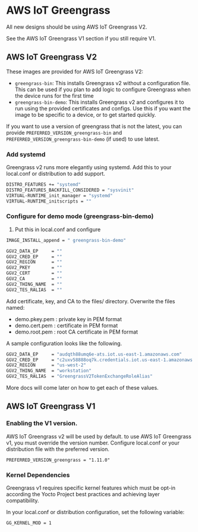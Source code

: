 # AWS IoT Greengrass

All new designs should be using AWS IoT Greengrass V2.

See the AWS IoT Greengrass V1 section if you still require V1.

## AWS IoT Greengrass V2

These images are provided for AWS IoT Greengrass V2:
* `greengrass-bin`: This installs Greengrass v2 without a configuration file. This can be used if you plan to add logic to configure Greengrass when the device runs for the first time
* `greengrass-bin-demo`: This installs Greengrass v2 and configures it to run using the provided certificates and configs. Use this if you want the image to be specific to a device, or to get started quickly.

If you want to use a version of greengrass that is not the latest, you can provide `PREFERRED_VERSION_greengrass-bin` and `PREFERRED_VERSION_greengrass-bin-demo` (if used) to use latest.

### Add systemd

Greengrass v2 runs more elegantly using systemd.  Add this to your
local.conf or distribution to add support.

```bash
DISTRO_FEATURES += "systemd"
DISTRO_FEATURES_BACKFILL_CONSIDERED = "sysvinit"
VIRTUAL-RUNTIME_init_manager = "systemd"
VIRTUAL-RUNTIME_initscripts = ""
```

### Configure for demo mode (greengrass-bin-demo)

1. Put this in local.conf and configure

```bash
IMAGE_INSTALL_append = " greengrass-bin-demo"

GGV2_DATA_EP     = ""
GGV2_CRED_EP     = ""
GGV2_REGION      = ""
GGV2_PKEY        = ""
GGV2_CERT        = ""
GGV2_CA          = ""
GGV2_THING_NAME  = ""
GGV2_TES_RALIAS  = ""
```

Add certificate, key, and CA to the files/ directory. Overwrite the
files named:

- demo.pkey.pem : private key in PEM format
- demo.cert.pem : certificate in PEM format
- demo.root.pem : root CA certificate in PEM format

A sample configuration looks like the following.

```bash
GGV2_DATA_EP     = "audqth88umq6e-ats.iot.us-east-1.amazonaws.com"
GGV2_CRED_EP     = "c2uxv58888oq7k.credentials.iot.us-east-1.amazonaws.com"
GGV2_REGION      = "us-west-2"
GGV2_THING_NAME  = "workstation"
GGV2_TES_RALIAS  = "GreengrassV2TokenExchangeRoleAlias"
```

More docs will come later on how to get each of these values.


## AWS IoT Greengrass V1

### Enabling the V1 version.

AWS IoT Greengrass v2 will be used by default. to use AWS IoT
Greengrass v1, you must override the version number. Configure
local.conf or your distribution file with the preferred version.

```text
PREFERRED_VERSION_greengrass = "1.11.0"
```

### Kernel Dependencies

Greengrass v1 requires specific kernel features which must be opt-in
according the Yocto Project best practices and achieving layer
compatibility.

In your local.conf or distribution configuration, set the following
variable:

```text
GG_KERNEL_MOD = 1
```
